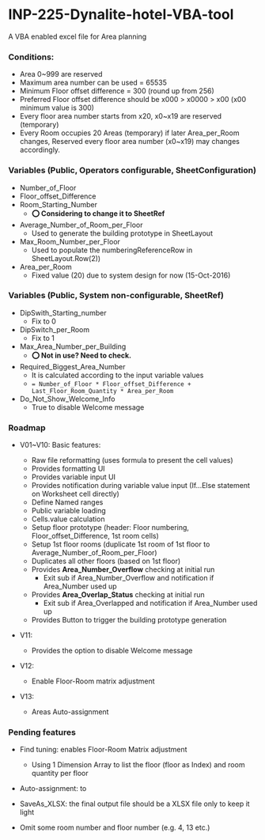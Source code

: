 # INP-225-Dynalite-hotel-VBA-tool
A VBA enabled excel file for Area planning

### Conditions:
* Area 0~999 are reserved 
* Maximum area number can be used = 65535
* Minimum Floor offset difference = 300 (round up from 256)
* Preferred Floor offset difference should be x000 > x0000 > x00 (x00 minimum value is 300)
* Every floor area number starts from x20, x0~x19 are reserved (temporary)
* Every Room occupies 20 Areas (temporary) if later Area_per_Room changes, Reserved every floor area number (x0~x19) may changes accordingly. 


### Variables (Public, Operators configurable, SheetConfiguration)
* Number_of_Floor
* Floor_offset_Difference
* Room_Starting_Number
  * **:o: Considering to change it to SheetRef**
* Average_Number_of_Room_per_Floor 
  * Used to generate the building prototype in SheetLayout
* Max_Room_Number_per_Floor 
  * Used to populate the numberingReferenceRow in SheetLayout.Row(2))
* Area_per_Room 
  * Fixed value (20) due to system design for now (15-Oct-2016)



### Variables (Public, System non-configurable, SheetRef)
* DipSwith_Starting_number
  * Fix to 0
* DipSwitch_per_Room 
  * Fix to 1 
* Max_Area_Number_per_Building
  * **:o: Not in use? Need to check.**
* Required_Biggest_Area_Number
  * It is calculated according to the input variable values
  * `= Number_of_Floor * Floor_offset_Difference + Last_Floor_Room_Quantity * Area_per_Room` 
* Do_Not_Show_Welcome_Info
  * True to disable Welcome message


### Roadmap
* V01~V10: Basic features: 
  * Raw file reformatting (uses formula to present the cell values) 
  * Provides formatting UI
  * Provides variable input UI
  * Provides notification during variable value input (If...Else statement on Worksheet cell directly) 
  * Define Named ranges
  * Public variable loading 
  * Cells.value calculation
  * Setup floor prototype (header: Floor numbering, Floor_offset_Difference, 1st room cells)
  * Setup 1st floor rooms (duplicate 1st room of 1st floor to Average_Number_of_Room_per_Floor)
  * Duplicates all other floors (based on 1st floor)
  * Provides **Area_Number_Overflow** checking at initial run 
    * Exit sub if Area_Number_Overflow and notification if Area_Number used up
  * Provides **Area_Overlap_Status** checking at initial run 
    * Exit sub if Area_Overlapped and notification if Area_Number used up
  * Provides Button to trigger the building prototype generation

* V11: 
  * Provides the option to disable Welcome message
* V12: 
  * Enable Floor-Room matrix adjustment
* V13: 
  * Areas Auto-assignment 


### Pending features
  * Find tuning: enables Floor-Room Matrix adjustment 
    * Using 1 Dimension Array to list the floor (floor as Index) and room quantity per floor
    
  * Auto-assignment: to 
  * SaveAs_XLSX: the final output file should be a XLSX file only to keep it light
  * Omit some room number and floor number (e.g. 4, 13 etc.)
  
